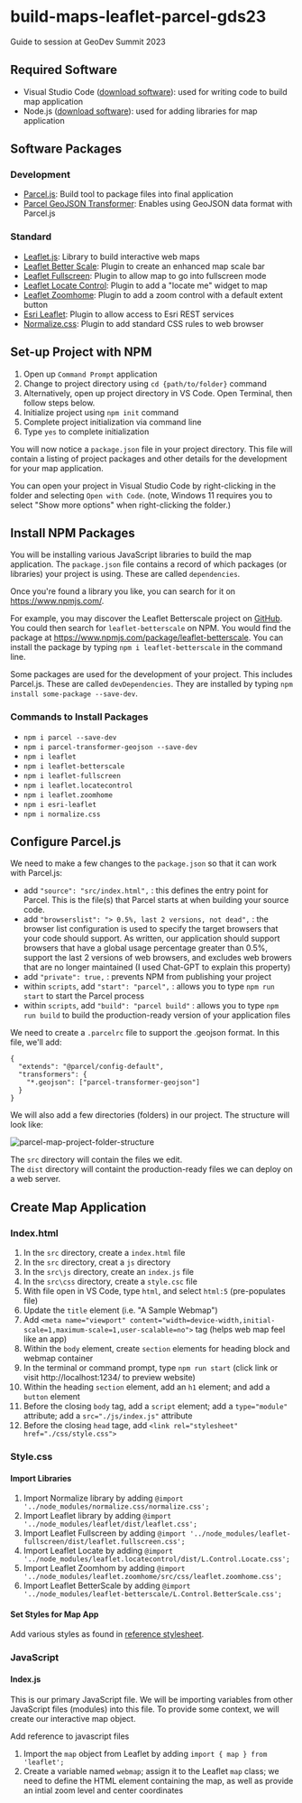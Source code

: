 # build-maps-leaflet-parcel-gds23
Guide to session at GeoDev Summit 2023

## Required Software
- Visual Studio Code ([download software](https://code.visualstudio.com/download)): used for writing code to build map application
- Node.js ([download software](https://nodejs.org/en/download/current)): used for adding libraries for map application

## Software Packages
### Development
- [Parcel.js](https://parceljs.org/): Build tool to package files into final application
- [Parcel GeoJSON Transformer](https://www.npmjs.com/package/parcel-transformer-geojson): Enables using GeoJSON data format with Parcel.js
### Standard
- [Leaflet.js](https://leafletjs.com/): Library to build interactive web maps
- [Leaflet Better Scale](https://github.com/daniellsu/leaflet-betterscale): Plugin to create an enhanced map scale bar
- [Leaflet Fullscreen](https://github.com/Leaflet/Leaflet.fullscreen): Plugin to allow map to go into fullscreen mode
- [Leaflet Locate Control](https://github.com/domoritz/leaflet-locatecontrol): Plugin to add a "locate me" widget to map
- [Leaflet Zoomhome](https://github.com/torfsen/leaflet.zoomhome): Plugin to add a zoom control with a default extent button
- [Esri Leaflet](https://github.com/Esri/esri-leaflet): Plugin to allow access to Esri REST services
- [Normalize.css](https://necolas.github.io/normalize.css/): Plugin to add standard CSS rules to web browser

## Set-up Project with NPM 
1. Open up `Command Prompt` application
2. Change to project directory using `cd {path/to/folder}` command
3. Alternatively, open up project directory in VS Code. Open Terminal, then follow steps below.
4. Initialize project using `npm init` command
5. Complete project initialization via command line
6. Type `yes` to complete initialization
   
You will now notice a `package.json` file in your project directory.  This file will contain a listing of project packages and other details for the development for your map application.

You can open your project in Visual Studio Code by right-clicking in the folder and selecting `Open with Code`. (note, Windows 11 requires you to select "Show more options" when right-clicking the folder.)

## Install NPM Packages

You will be installing various JavaScript libraries to build the map application.  The `package.json` file contains a record of which packages (or libraries) your project is using. These are called `dependencies`. 

Once you're found a library you like, you can search for it on https://www.npmjs.com/.  

For example, you may discover the Leaflet Betterscale project on [GitHub](https://github.com/daniellsu/leaflet-betterscale).  You could then search for `leaflet-betterscale` on NPM.  You would find the package at https://www.npmjs.com/package/leaflet-betterscale.  You can install the package by typing `npm i leaflet-betterscale` in the command line.

Some packages are used for the development of your project.  This includes Parcel.js.  These are called `devDependencies`.  They are installed by typing `npm install some-package --save-dev`.

### Commands to Install Packages

- `npm i parcel --save-dev`
- `npm i parcel-transformer-geojson --save-dev`
- `npm i leaflet`
- `npm i leaflet-betterscale`
- `npm i leaflet-fullscreen`
- `npm i leaflet.locatecontrol`
- `npm i leaflet.zoomhome`
- `npm i esri-leaflet`
- `npm i normalize.css`

## Configure Parcel.js

We need to make a few changes to the `package.json` so that it can work with Parcel.js:
- add `"source": "src/index.html",` : this defines the entry point for Parcel. This is the file(s) that Parcel starts at when building your source code.
- add `"browserslist": "> 0.5%, last 2 versions, not dead",` : the browser list configuration is used to specify the target browsers that your code should support.  As written, our application should support browsers that have a global usage percentage greater than 0.5%, support the last 2 versions of web browsers, and excludes web browers that are no longer maintained (I used Chat-GPT to explain this property)
- add `"private": true,` : prevents NPM from publishing your project
- within `scripts`, add `"start": "parcel",` : allows you to type `npm run start` to start the Parcel process
- within `scripts`, add `"build": "parcel build"` : allows you to type `npm run build` to build the production-ready version of your application files

We need to create a `.parcelrc` file to support the .geojson format.  In this file, we'll add:
```
{
  "extends": "@parcel/config-default",
  "transformers": {
    "*.geojson": ["parcel-transformer-geojson"]
  }
}
```

We will also add a few directories (folders) in our project.  The structure will look like:

![parcel-map-project-folder-structure](https://github.com/pmacMaps/build-maps-leaflet-parcel-gds23/assets/12861454/10c4eed2-c05f-4e97-bd18-a0ea1e06b49c)

The `src` directory will contain the files we edit.  
The `dist` directory will containt the production-ready files we can deploy on a web server.

## Create Map Application

### Index.html

1) In the `src` directory, create a `index.html` file
2) In the `src` directory, creat a `js` directory
3) In the `src\js` directory, create an `index.js` file
4) In the `src\css` directory, create a `style.csc` file
5) With file open in VS Code, type `html`, and select `html:5` (pre-populates file)
6) Update the `title` element (i.e. "A Sample Webmap")
7) Add `<meta name="viewport" content="width=device-width,initial-scale=1,maximum-scale=1,user-scalable=no">` tag (helps web map feel like an app)
8) Within the `body` element, create `section` elements for heading block and webmap container
9) In the terminal or command prompt, type `npm run start` (click link or visit http://localhost:1234/ to preview website)
10) Within the heading `section` element, add an `h1` element; and add a `button` element
11) Before the closing `body` tag, add a `script` element; add a `type="module"` attribute; add a `src="./js/index.js"` attribute
12) Before the closing `head` tage, add `<link rel="stylesheet" href="./css/style.css">`

### Style.css

#### Import Libraries
1) Import Normalize library by adding `@import '../node_modules/normalize.css/normalize.css';`
2) Import Leaflet library by adding `@import '../node_modules/leaflet/dist/leaflet.css';`
3) Import Leaflet Fullscreen by adding `@import '../node_modules/leaflet-fullscreen/dist/leaflet.fullscreen.css';`
4) Import Leaflet Locate by adding `@import '../node_modules/leaflet.locatecontrol/dist/L.Control.Locate.css';`
5) Import Leaflet Zoomhom by adding `@import '../node_modules/leaflet.zoomhome/src/css/leaflet.zoomhome.css';`
6) Import Leaflet BetterScale by adding `@import '../node_modules/leaflet-betterscale/L.Control.BetterScale.css';`

#### Set Styles for Map App

Add various styles as found in [reference stylesheet](https://github.com/pmacMaps/build-maps-leaflet-parcel-gds23/blob/main/the_styles.css).

### JavaScript 

#### Index.js

This is our primary JavaScript file.  We will be importing variables from other JavaScript files (modules) into this file.  To provide some context, we will create our interactive map object.

Add reference to javascript files

1) Import the `map` object from Leaflet by adding `import { map } from 'leaflet';`
2) Create a variable named `webmap`; assign it to the Leaflet `map` class; we need to define the HTML element containing the map, as well as provide an intial zoom level and center coordinates




